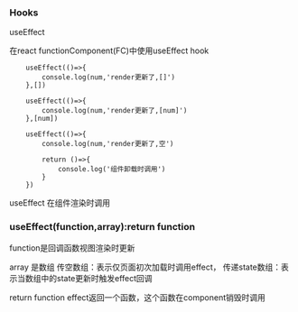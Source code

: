 ### Hooks

useEffect

在react functionComponent(FC)中使用useEffect hook

```tsx
    useEffect(()=>{
        console.log(num,'render更新了,[]')
    },[])

    useEffect(()=>{
        console.log(num,'render更新了,[num]')
    },[num])

    useEffect(()=>{
        console.log(num,'render更新了,空')

        return ()=>{
            console.log('组件卸载时调用')
        }
    })
```
useEffect 在组件渲染时调用

### useEffect(function,array):return function

function是回调函数视图渲染时更新

array 是数组 
    传空数组：表示仅页面初次加载时调用effect，
    传递state数组：表示当数组中的state更新时触发effect回调

return function
    effect返回一个函数，这个函数在component销毁时调用